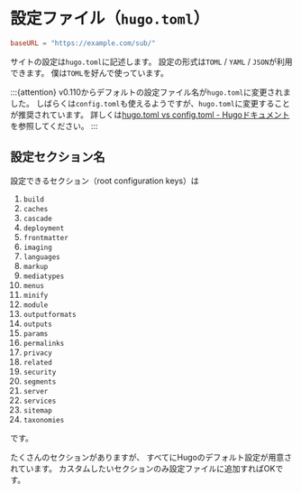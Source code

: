# 設定ファイル（``hugo.toml``）

```toml
baseURL = "https://example.com/sub/"
```

サイトの設定は``hugo.toml``に記述します。
設定の形式は``TOML`` / ``YAML`` / ``JSON``が利用できます。
僕は``TOML``を好んで使っています。

:::{attention}
v0.110からデフォルトの設定ファイル名が``hugo.toml``に変更されました。
しばらくは``config.toml``も使えるようですが、``hugo.toml``に変更することが推奨されています。
詳しくは[hugo.toml vs config.toml - Hugoドキュメント](https://gohugo.io/getting-started/configuration/#hugotoml-vs-configtoml)を参照してください。
:::

## 設定セクション名

設定できるセクション（root configuration keys）は

1. `build`
2. `caches`
3. `cascade`
4. `deployment`
5. `frontmatter`
6. `imaging`
7. `languages`
8. `markup`
9. `mediatypes`
10. `menus`
11. `minify`
12. `module`
13. `outputformats`
14. `outputs`
15. `params`
16. `permalinks`
17. `privacy`
18. `related`
19. `security`
20. `segments`
21. `server`
22. `services`
23. `sitemap`
24. `taxonomies`

です。

たくさんのセクションがありますが、
すべてにHugoのデフォルト設定が用意されています。
カスタムしたいセクションのみ設定ファイルに追加すればOKです。
